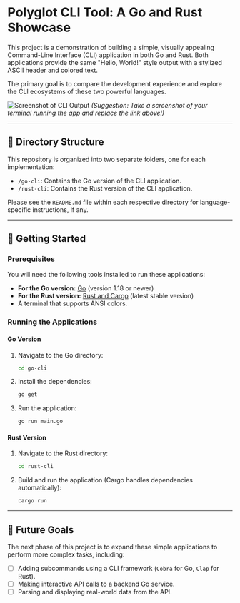# Polyglot CLI Tool: A Go and Rust Showcase

This project is a demonstration of building a simple, visually appealing Command-Line Interface (CLI) application in both Go and Rust. Both applications provide the same "Hello, World!" style output with a stylized ASCII header and colored text.

The primary goal is to compare the development experience and explore the CLI ecosystems of these two powerful languages.

![Screenshot of CLI Output](https://via.placeholder.com/600x300.png?text=Add+A+Screenshot+of+Your+CLI+Here!)
*(Suggestion: Take a screenshot of your terminal running the app and replace the link above!)*

---

## 📂 Directory Structure

This repository is organized into two separate folders, one for each implementation:

* `/go-cli`: Contains the Go version of the CLI application.
* `/rust-cli`: Contains the Rust version of the CLI application.

Please see the `README.md` file within each respective directory for language-specific instructions, if any.

---

## 🚀 Getting Started

### Prerequisites

You will need the following tools installed to run these applications:

* **For the Go version:** [Go](https://go.dev/doc/install) (version 1.18 or newer)
* **For the Rust version:** [Rust and Cargo](https://www.rust-lang.org/tools/install) (latest stable version)
* A terminal that supports ANSI colors.

### Running the Applications

#### Go Version

1.  Navigate to the Go directory:
    ```bash
    cd go-cli
    ```
2.  Install the dependencies:
    ```bash
    go get
    ```
3.  Run the application:
    ```bash
    go run main.go
    ```

#### Rust Version

1.  Navigate to the Rust directory:
    ```bash
    cd rust-cli
    ```
2.  Build and run the application (Cargo handles dependencies automatically):
    ```bash
    cargo run
    ```

---

## 🎯 Future Goals

The next phase of this project is to expand these simple applications to perform more complex tasks, including:

- [ ] Adding subcommands using a CLI framework (`Cobra` for Go, `Clap` for Rust).
- [ ] Making interactive API calls to a backend Go service.
- [ ] Parsing and displaying real-world data from the API.